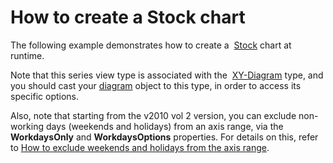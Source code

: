 # How to create a Stock chart


<p>The following example demonstrates how to create a  <a href="https://documentation.devexpress.com/#WindowsForms/CustomDocument2987">Stock</a> chart at runtime.</p>
<p>Note that this series view type is associated with the  <a href="https://documentation.devexpress.com/#CoreLibraries/clsDevExpressXtraChartsXYDiagramtopic">XY-Diagram</a> type, and you should cast your <a href="https://documentation.devexpress.com/#CoreLibraries/clsDevExpressXtraChartsDiagramtopic">diagram</a> object to this type, in order to access its specific options.</p>
<p>Also, note that starting from the v2010 vol 2 version, you can exclude non-working days (weekends and holidays) from an axis range, via the <strong>WorkdaysOnly</strong> and <strong>WorkdaysOptions</strong> properties. For details on this, refer to <a href="https://www.devexpress.com/Support/Center/p/E2365">How to exclude weekends and holidays from the axis range</a>.</p>

<br/>


